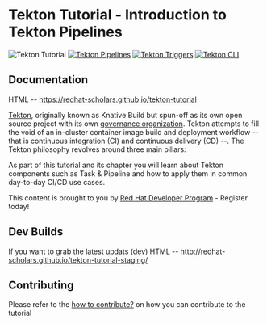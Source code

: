 # Tekton Tutorial - Introduction to Tekton Pipelines

![Tekton Tutorial](https://github.com/redhat-developer-demos/tekton-tutorial/workflows/Tekton%20Tutorial/badge.svg)
[![Tekton Pipelines](https://img.shields.io/badge/Tekton%20Pipelines-v0.11.3-blue)](https://tekton.dev)
[![Tekton Triggers](https://img.shields.io/badge/Tekton%20Triggers-v0.4.0-blue)](https://github.com/tektoncd/triggers)
[![Tekton CLI](https://img.shields.io/badge/Tekton%20CLI-v0.11.0-blue)](https://github.com/tektoncd/cli)

## Documentation

HTML -- https://redhat-scholars.github.io/tekton-tutorial


[Tekton](https://github.com/tektoncd/pipeline), originally known as Knative Build but spun-off as its own open source project with its own [governance organization](https://cd.foundation/). Tekton attempts to fill the void of an in-cluster container image build and deployment workflow -- that is continuous integration (CI) and continuous delivery (CD) --. The Tekton philosophy revolves around three main pillars:

As part of this tutorial and its chapter you will learn about Tekton components such as Task & Pipeline and how to apply them in common day-to-day CI/CD use cases.

This content is brought to you by [Red Hat Developer Program](http://developers.redhat.com) - Register today!


## Dev Builds

If you want to grab the latest updats (dev) HTML -- http://redhat-scholars.github.io/tekton-tutorial-staging/

## Contributing

Please refer to the [how to contribute?](./CONTRIBUTING.md) on how you can contribute to the tutorial
